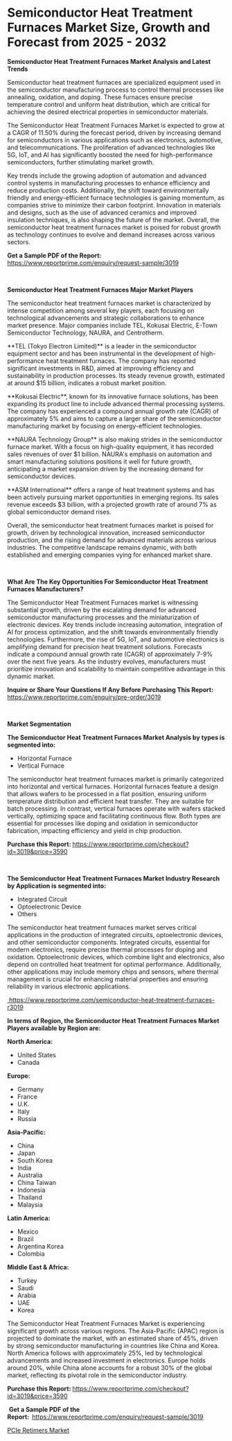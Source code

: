 <p><h1>Semiconductor Heat Treatment Furnaces Market Size, Growth and Forecast from 2025 - 2032</h1></p><p><strong>Semiconductor Heat Treatment Furnaces Market Analysis and Latest Trends</strong></p>
<p><p>Semiconductor heat treatment furnaces are specialized equipment used in the semiconductor manufacturing process to control thermal processes like annealing, oxidation, and doping. These furnaces ensure precise temperature control and uniform heat distribution, which are critical for achieving the desired electrical properties in semiconductor materials.</p><p>The Semiconductor Heat Treatment Furnaces Market is expected to grow at a CAGR of 11.50% during the forecast period, driven by increasing demand for semiconductors in various applications such as electronics, automotive, and telecommunications. The proliferation of advanced technologies like 5G, IoT, and AI has significantly boosted the need for high-performance semiconductors, further stimulating market growth.</p><p>Key trends include the growing adoption of automation and advanced control systems in manufacturing processes to enhance efficiency and reduce production costs. Additionally, the shift toward environmentally friendly and energy-efficient furnace technologies is gaining momentum, as companies strive to minimize their carbon footprint. Innovation in materials and designs, such as the use of advanced ceramics and improved insulation techniques, is also shaping the future of the market. Overall, the semiconductor heat treatment furnaces market is poised for robust growth as technology continues to evolve and demand increases across various sectors.</p></p>
<p><strong>Get a Sample PDF of the Report:&nbsp;</strong> <a href="https://www.reportprime.com/enquiry/request-sample/3019?utm_campaign=2756&utm_medium=2&utm_source=Github&utm_content=ia&utm_term=18032025&utm_id=semiconductor-heat-treatment-furnaces">https://www.reportprime.com/enquiry/request-sample/3019</a></p>
<p>&nbsp;</p>
<p><strong>Semiconductor Heat Treatment Furnaces Major Market Players</strong></p>
<p><p>The semiconductor heat treatment furnaces market is characterized by intense competition among several key players, each focusing on technological advancements and strategic collaborations to enhance market presence. Major companies include TEL, Kokusai Electric, E-Town Semiconductor Technology, NAURA, and Centrotherm.</p><p>**TEL (Tokyo Electron Limited)** is a leader in the semiconductor equipment sector and has been instrumental in the development of high-performance heat treatment furnaces. The company has reported significant investments in R&D, aimed at improving efficiency and sustainability in production processes. Its steady revenue growth, estimated at around $15 billion, indicates a robust market position.</p><p>**Kokusai Electric**, known for its innovative furnace solutions, has been expanding its product line to include advanced thermal processing systems. The company has experienced a compound annual growth rate (CAGR) of approximately 5% and aims to capture a larger share of the semiconductor manufacturing market by focusing on energy-efficient technologies.</p><p>**NAURA Technology Group** is also making strides in the semiconductor furnace market. With a focus on high-quality equipment, it has recorded sales revenues of over $1 billion. NAURA's emphasis on automation and smart manufacturing solutions positions it well for future growth, anticipating a market expansion driven by the increasing demand for semiconductor devices.</p><p>**ASM International** offers a range of heat treatment systems and has been actively pursuing market opportunities in emerging regions. Its sales revenue exceeds $3 billion, with a projected growth rate of around 7% as global semiconductor demand rises.</p><p>Overall, the semiconductor heat treatment furnaces market is poised for growth, driven by technological innovation, increased semiconductor production, and the rising demand for advanced materials across various industries. The competitive landscape remains dynamic, with both established and emerging companies vying for enhanced market share.</p></p>
<p>&nbsp;</p>
<p><strong>What Are The Key Opportunities For Semiconductor Heat Treatment Furnaces Manufacturers?</strong></p>
<p><p>The Semiconductor Heat Treatment Furnaces market is witnessing substantial growth, driven by the escalating demand for advanced semiconductor manufacturing processes and the miniaturization of electronic devices. Key trends include increasing automation, integration of AI for process optimization, and the shift towards environmentally friendly technologies. Furthermore, the rise of 5G, IoT, and automotive electronics is amplifying demand for precision heat treatment solutions. Forecasts indicate a compound annual growth rate (CAGR) of approximately 7-9% over the next five years. As the industry evolves, manufacturers must prioritize innovation and scalability to maintain competitive advantage in this dynamic market.</p></p>
<p><strong>Inquire or Share Your Questions If Any Before Purchasing This Report:</strong> <a href="https://www.reportprime.com/enquiry/pre-order/3019?utm_campaign=2756&utm_medium=2&utm_source=Github&utm_content=ia&utm_term=18032025&utm_id=semiconductor-heat-treatment-furnaces">https://www.reportprime.com/enquiry/pre-order/3019</a></p>
<p>&nbsp;</p>
<p><strong>Market Segmentation</strong></p>
<p><strong>The Semiconductor Heat Treatment Furnaces Market Analysis by types is segmented into:</strong></p>
<p><ul><li>Horizontal Furnace</li><li>Vertical Furnace</li></ul></p>
<p><p>The semiconductor heat treatment furnaces market is primarily categorized into horizontal and vertical furnaces. Horizontal furnaces feature a design that allows wafers to be processed in a flat position, ensuring uniform temperature distribution and efficient heat transfer. They are suitable for batch processing. In contrast, vertical furnaces operate with wafers stacked vertically, optimizing space and facilitating continuous flow. Both types are essential for processes like doping and oxidation in semiconductor fabrication, impacting efficiency and yield in chip production.</p></p>
<p><strong>Purchase this Report:&nbsp;</strong><a href="https://www.reportprime.com/checkout?id=3019&price=3590&utm_campaign=2756&utm_medium=2&utm_source=Github&utm_content=ia&utm_term=18032025&utm_id=semiconductor-heat-treatment-furnaces">https://www.reportprime.com/checkout?id=3019&price=3590</a></p>
<p>&nbsp;</p>
<p><strong>The Semiconductor Heat Treatment Furnaces Market Industry Research by Application is segmented into:</strong></p>
<p><ul><li>Integrated Circuit</li><li>Optoelectronic Device</li><li>Others</li></ul></p>
<p><p>The semiconductor heat treatment furnaces market serves critical applications in the production of integrated circuits, optoelectronic devices, and other semiconductor components. Integrated circuits, essential for modern electronics, require precise thermal processes for doping and oxidation. Optoelectronic devices, which combine light and electronics, also depend on controlled heat treatment for optimal performance. Additionally, other applications may include memory chips and sensors, where thermal management is crucial for enhancing material properties and ensuring reliability in various electronic applications.</p></p>
<p><a href="https://www.reportprime.com/semiconductor-heat-treatment-furnaces-r3019?utm_campaign=2756&utm_medium=2&utm_source=Github&utm_content=ia&utm_term=18032025&utm_id=semiconductor-heat-treatment-furnaces">&nbsp;https://www.reportprime.com/semiconductor-heat-treatment-furnaces-r3019</a></p>
<p><strong>In terms of Region, the Semiconductor Heat Treatment Furnaces Market Players available by Region are:</strong></p>
<p>
    <p> <strong> North America: </strong>
        <ul>
            <li>United States</li>
            <li>Canada</li>
        </ul>
        </p> 
    <p> <strong> Europe: </strong>
        <ul>
            <li>Germany</li>
            <li>France</li>
            <li>U.K.</li>
            <li>Italy</li>
            <li>Russia</li>
        </ul>
        </p> 
    <p> <strong> Asia-Pacific: </strong>
        <ul>
            <li>China</li>
            <li>Japan</li>
            <li>South Korea</li>
            <li>India</li>
            <li>Australia</li>
            <li>China Taiwan</li>
            <li>Indonesia</li>
            <li>Thailand</li>
            <li>Malaysia</li>
        </ul>
        </p> 
    <p> <strong> Latin America: </strong>
        <ul>
            <li>Mexico</li>
            <li>Brazil</li>
            <li>Argentina Korea</li>
            <li>Colombia</li>
        </ul>
        </p> 
    <p> <strong> Middle East & Africa: </strong>
        <ul>
            <li>Turkey</li>
            <li>Saudi</li>
            <li>Arabia</li>
            <li>UAE</li>
            <li>Korea</li>
        </ul>
    </p>
    </p>
<p><p>The Semiconductor Heat Treatment Furnaces Market is experiencing significant growth across various regions. The Asia-Pacific (APAC) region is projected to dominate the market, with an estimated share of 45%, driven by strong semiconductor manufacturing in countries like China and Korea. North America follows with approximately 25%, led by technological advancements and increased investment in electronics. Europe holds around 20%, while China alone accounts for a robust 30% of the global market, reflecting its pivotal role in the semiconductor industry.</p></p>
<p><strong>Purchase this Report: </strong><a href="https://www.reportprime.com/checkout?id=3019&price=3590&utm_campaign=2756&utm_medium=2&utm_source=Github&utm_content=ia&utm_term=18032025&utm_id=semiconductor-heat-treatment-furnaces">https://www.reportprime.com/checkout?id=3019&price=3590</a></p>
<p>&nbsp;<strong>Get a Sample PDF of the Report:&nbsp;&nbsp;</strong><a href="https://www.reportprime.com/enquiry/request-sample/3019?utm_campaign=2756&utm_medium=2&utm_source=Github&utm_content=ia&utm_term=18032025&utm_id=semiconductor-heat-treatment-furnaces">https://www.reportprime.com/enquiry/request-sample/3019</a></p>
<p><strong></strong></p>
<p><p><a href="https://github.com/sawrovpipolo/Market-Research-Report-List-1/blob/main/pcie-retimers-market.md?utm_campaign=2756&utm_medium=2&utm_source=Github&utm_content=ia&utm_term=18032025&utm_id=semiconductor-heat-treatment-furnaces">PCIe Retimers Market</a></p></p>